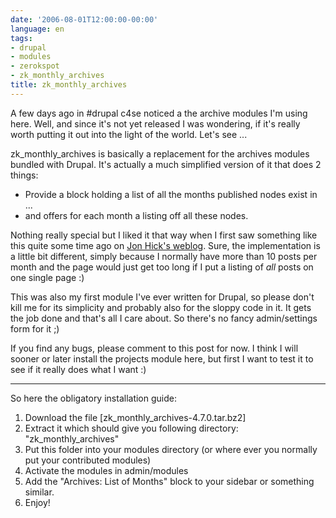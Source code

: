 ```yaml
---
date: '2006-08-01T12:00:00-00:00'
language: en
tags:
- drupal
- modules
- zerokspot
- zk_monthly_archives
title: zk_monthly_archives
---
```



A few days ago in #drupal c4se noticed a the archive modules I'm using here. Well, and since it's not yet released I was wondering, if it's really worth putting it out into the light of the world. Let's see ...

zk\_monthly\_archives is basically a replacement for the archives modules bundled with Drupal. It's actually a much simplified version of it that does 2 things:

* Provide a block holding a list of all the months published nodes exist in ...
* and offers for each month a listing off all these nodes.

Nothing really special but I liked it that way when I first saw something like this quite some time ago on [Jon Hick's weblog](http://www.hicksdesign.co.uk). Sure, the implementation is a little bit different, simply because I normally have more than 10 posts per month and the page would just get too long if I put a listing of _all_ posts on one single page :)

This was also my first module I've ever written for Drupal, so please don't kill me for its simplicity and probably also for the sloppy code in it. It gets the job done and that's all I care about. So there's no fancy admin/settings form for it ;)

If you find any bugs, please comment to this post for now. I think I will sooner or later install the projects module here, but first I want to test it to see if it really does what I want :)



-------------------------------



So here the obligatory installation guide:

1. Download the file \[zk\_monthly\_archives-4.7.0.tar.bz2\]
2. Extract it which should give you following directory: "zk\_monthly\_archives"
3. Put this folder into your modules directory (or where ever you normally put your contributed modules)
4. Activate the modules in admin/modules
5. Add the "Archives: List of Months" block to your sidebar or something similar.
6. Enjoy!